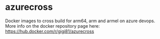 ﻿# azurecross

Docker images to cross build for arm64, arm and armel on azure devops. More info on the docker repository page here: https://hub.docker.com/r/gigi81/azurecross
